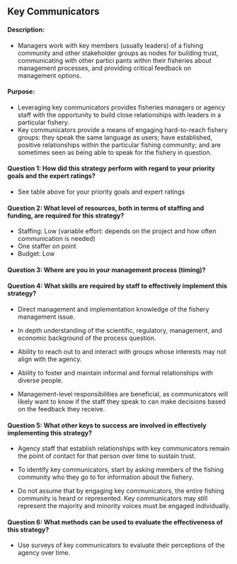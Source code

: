 ## Key Communicators
#### Description: 
-  Managers work with key members (usually leaders) of a fishing community and other stakeholder groups as nodes for building trust, communicating with other partici
pants within their fisheries about management processes, and providing critical feedback on management options.

#### Purpose:
-  Leveraging key communicators provides fisheries managers or agency staff with the opportunity to build close relationships with leaders in a particular fishery.
-  Key communicators provide a means of engaging hard-to-reach fishery groups: they speak the same language as users; have established, positive relationships within the particular fishing community; and are sometimes seen as being able to speak for the fishery in question.

#### Question 1: How did this strategy perform with regard to your priority goals and the expert ratings?
-  See table above for your priority goals and expert ratings

#### Question 2: What level of resources, both in terms of staffing and funding, are required for this strategy?

-  Staffing: Low (variable effort: depends on the project and how often communication is needed)
  -  One staffer on point
-  Budget: Low

#### Question 3: Where are you in your management process (timing)?

#### Question 4: What skills are required by staff to effectively implement this strategy?

-  Direct management and implementation knowledge of the fishery management issue.

-  In depth understanding of the scientific, regulatory, management, and economic background of the process question.

-  Ability to reach out to and interact with groups whose interests may not align with the agency.

-  Ability to foster and maintain informal and formal relationships with diverse people.

-  Management-level responsibilities are beneficial, as communicators will likely want to know if the staff they speak to can make decisions based on the feedback they receive.

#### Question 5: What other keys to success are involved in effectively implementing this strategy?

-  Agency staff that establish relationships with key communicators remain the point of contact for that person over time to sustain trust.

-  To identify key communicators, start by asking members of the fishing community who they go to for information about the fishery.

-  Do not assume that by engaging key communicators, the entire fishing community is heard or represented. Key communicators may still represent the majority and minority voices must be engaged individually.

#### Question 6: What methods can be used to evaluate the effectiveness of this strategy?

-  Use surveys of key communicators to evaluate their perceptions of the agency over time.


